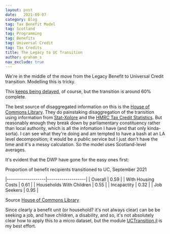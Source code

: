 ```yaml
---
layout: post
date:   2021-09-07
category: Blog
tag: Tax Benefit Model
tag: Scotland
tag: Programming
tag: Benefits
tag: Universal Credit
tag: Tax Credits
title: The Legacy to UC Transition
author: graham_s
nav_exclude: true
---
```



We're in the middle of the move from the Legacy Benefit to Universal Credit transition. Modelling this is tricky.

<!--more-->

This [keeps being delayed](https://www.bbc.co.uk/news/uk-51318730), of course, but the transition is around 60% complete. 

The best source of disaggregated information on this is the [House of Commons Library](https://commonslibrary.parliament.uk/constituency-data-universal-credit-roll-out/#caseload). They do painstaking disaggregation of the transition using information from [Stat-Xplore](https://stat-xplore.dwp.gov.uk/webapi/jsf/login.xhtml) and the [HMRC Tax Credit Statistics](https://www.gov.uk/government/collections/personal-tax-credits-statistics). But reasonably enough they break down by parliamentary constituency rather than local authority, which is all the infomation I have (and that only kinda-sorta). I can see what they're doing and am tempted to have a bash at an LA level decomposition; it would be a public service but I just don't have the time and it's a messy calculation. So the model uses Scotland-level averages.

It's evident that the DWP have gone for the easy ones first:

Proportion of benefit recipients transitioned to UC, September 2021

|-------------------|-------------------|
|    Overall      | 0.59 | 
|    With Housing Costs    | 0.61 |
|    Households With Children     | 0.55 |
|    Incapactity | 0.32 |
|    Job Seekers | 0.95 |

Source [House of Commons Library](https://commonslibrary.parliament.uk/constituency-data-universal-credit-roll-out/#caseload)

Since clearly a benefit unit (or household? it's not always clear) can be be seeking a job, and have children, a disability, and so, it's not absolutely clear how to apply this to a micro dataset, but the module [UCTransition.jl](https://github.com/grahamstark/ScottishTaxBenefitModel.jl/blob/master/src/UCTransition.jl) is my best effort.
